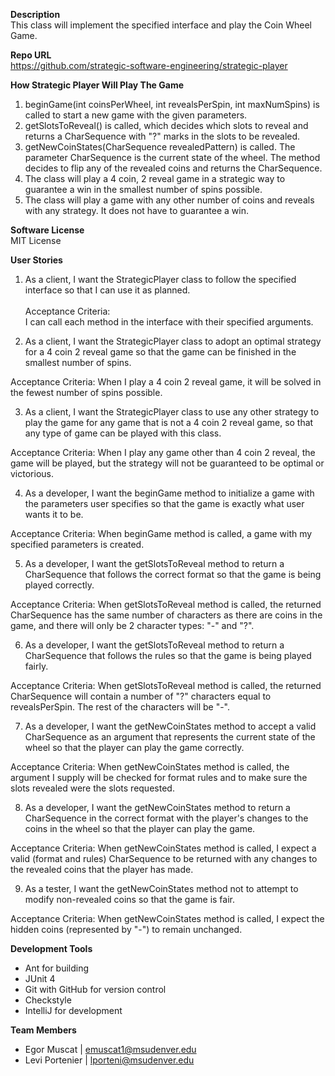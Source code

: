 **Description** <br />
This class will implement the specified interface and play the Coin Wheel Game.

**Repo URL** <br />
https://github.com/strategic-software-engineering/strategic-player

**How Strategic Player Will Play The Game** <br />
1. beginGame(int coinsPerWheel, int revealsPerSpin, int maxNumSpins) is called to start a new game with the given parameters.
2. getSlotsToReveal() is called, which decides which slots to reveal and returns a CharSequence with "?" marks in the slots to be revealed.
3. getNewCoinStates(CharSequence revealedPattern) is called. The parameter CharSequence is the current state of the wheel. The method decides to flip any of the revealed coins and returns the CharSequence.
4. The class will play a 4 coin, 2 reveal game in a strategic way to guarantee a win in the smallest number of spins possible.
5. The class will play a game with any other number of coins and reveals with any strategy. It does not have to guarantee a win.

**Software License** <br />
MIT License

**User Stories** <br />
1. As a client, I want the StrategicPlayer class to follow the specified interface so that I can use it as planned. <br />  
  Acceptance Criteria:<br />
  I can call each method in the interface with their specified arguments.
  
2. As a client, I want the StrategicPlayer class to adopt an optimal strategy for a 4 coin 2 reveal game so that the game can be finished in the smallest number of spins.

  Acceptance Criteria:
  When I play a 4 coin 2 reveal game, it will be solved in the fewest number of spins possible.
  
3. As a client, I want the StrategicPlayer class to use any other strategy to play the game for any game that is not a 4 coin 2 reveal game, so that any type of game can be played with this class.

  Acceptance Criteria:
  When I play any game other than 4 coin 2 reveal, the game will be played, but the strategy will not be guaranteed to be optimal or   victorious.
  
4. As a developer, I want the beginGame method to initialize a game with the parameters user specifies so that the game is exactly what user wants it to be.

  Acceptance Criteria:
  When beginGame method is called, a game with my specified parameters is created.
  
5. As a developer, I want the getSlotsToReveal method to return a CharSequence that follows the correct format so that the game is being played correctly.

  Acceptance Criteria:
  When getSlotsToReveal method is called, the returned CharSequence has the same number of characters as there are coins in the game,   and there will only be 2 character types: "-" and "?".
  
6. As a developer, I want the getSlotsToReveal method to return a CharSequence that follows the rules so that the game is being played fairly.

  Acceptance Criteria:
  When getSlotsToReveal method is called, the returned CharSequence will contain a number of "?" characters equal to revealsPerSpin.   The rest of the characters will be "-".
  
7. As a developer, I want the getNewCoinStates method to accept a valid CharSequence as an argument that represents the current state of the wheel so that the player can play the game correctly.

  Acceptance Criteria:
  When getNewCoinStates method is called, the argument I supply will be checked for format rules and to make sure the slots revealed   were the slots requested.
  
8. As a developer, I want the getNewCoinStates method to return a CharSequence in the correct format with the player's changes to the coins in the wheel so that the player can play the game.

  Acceptance Criteria:
  When getNewCoinStates method is called, I expect a valid (format and rules) CharSequence to be returned with any changes to the       revealed coins that the player has made.
  
9. As a tester, I want the getNewCoinStates method not to attempt to modify non-revealed coins so that the game is fair.

  Acceptance Criteria:
  When getNewCoinStates method is called, I expect the hidden coins (represented by "-") to remain unchanged.

**Development Tools** <br />
* Ant for building
* JUnit 4
* Git with GitHub for version control
* Checkstyle
* IntelliJ for development

**Team Members** <br />
- Egor Muscat | emuscat1@msudenver.edu
- Levi Portenier | lporteni@msudenver.edu
